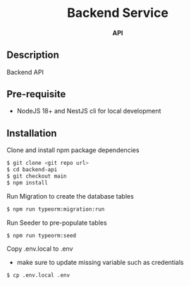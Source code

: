 <h1 align="center">Backend Service</h1>
<h4 align="center">API</h4>

## Description

<p>Backend API</p>

## Pre-requisite

- NodeJS 18+ and NestJS cli for local development

## Installation

Clone and install npm package dependencies

```bash
$ git clone <git repo url>
$ cd backend-api
$ git checkout main
$ npm install
```

Run Migration to create the database tables

```bash
$ npm run typeorm:migration:run
```

Run Seeder to pre-populate tables

```bash
$ npm run typeorm:seed
```

Copy .env.local to .env

- make sure to update missing variable such as credentials

```bash
$ cp .env.local .env
```
